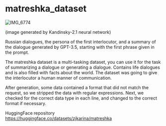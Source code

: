 # matreshka_dataset

![IMG_6774](https://github.com/zj-karina/matreshka_dataset/assets/70880156/1842445b-4257-47de-a308-677239c5427c)

(image generated by Kandinsky-2.1 neural network)

Russian dialogues, the persona of the first interlocutor, and a summary of the dialogue generated by GPT-3.5, starting with the first phrase given in the prompt.

The matreshka dataset is a multi-tasking dataset, you can use it for the task of summarizing a dialogue or generating a dialogue. Contains life dialogues and is also filled with facts about the world. The dataset was going to give the interlocutor a human manner of communication.

After generation, some data contained a format that did not match the request, so we stripped the data with regular expressions. Next, we checked for the correct data type in each line, and changed to the correct format if necessary.

HuggingFace repository https://huggingface.co/datasets/zjkarina/matreshka
